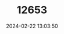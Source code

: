 ---
title: "12653"
category: "Macrotus waterhousii"
draft: false
date: 2024-02-22 13:03:50
languages:
  English: ["Waterhouse's Leaf-nosed Bat"]
---